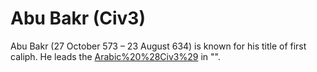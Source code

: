 # Abu Bakr (Civ3)

Abu Bakr (27 October 573 – 23 August 634) is known for his title of first caliph. He leads the [Arabic%20%28Civ3%29](Arabs) in "".